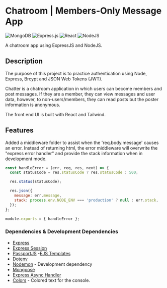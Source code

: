 # Chatroom | Members-Only Message App

![MongoDB](https://img.shields.io/badge/MongoDB-%234ea94b.svg?style=for-the-badge&logo=mongodb&logoColor=white) ![Express.js](https://img.shields.io/badge/express.js-%23404d59.svg?style=for-the-badge&logo=express&logoColor=%2361DAFB) ![React](https://img.shields.io/badge/react-%2320232a.svg?style=for-the-badge&logo=react&logoColor=%2361DAFB) ![NodeJS](https://img.shields.io/badge/node.js-6DA55F?style=for-the-badge&logo=node.js&logoColor=white)

A chatroom app using ExpressJS and NodeJS.

## Description

The purpose of this project is to practice authentication using Node, Express, Brcypt and JSON Web Tokens (JWT).

Chatter is a chatroom application in which users can become members and post messages. If they are a member, they can view messages and user data, however, to non-users/members, they can read posts but the poster information is anonymous.

The front end UI is built with React and Tailwind.

## Features

Added a middleware folder to assist when the 'req.body.message' causes an error. Instead of returning html, the error middleware will overwrite the "express error handler" and provide the stack information when in development mode.

```js
const handleError = (err, req, res, next) => {
  const statusCode = res.statusCode ? res.statusCode : 500;

  res.status(statusCode);

  res.json({
    message: err.message,
    stack: process.env.NODE_ENV === 'production' ? null : err.stack,
  });
};

module.exports = { handleError };
```

### Dependencies & Development Dependencies

- [Express](https://expressjs.com/)
- [Express Session](https://expressjs.com/en/resources/middleware/session.html)
- [PassportJS](https://www.passportjs.org/) -[EJS Templates](https://ejs.co/)
- [Dotenv](https://www.npmjs.com/package/dotenv)
- [Nodemon](https://nodemon.io/) - Development dependency
- [Mongoose](https://mongoosejs.com/)
- [Express Async Handler](https://github.com/Abazhenov/express-async-handler)
- [Colors](https://www.npmjs.com/package/colors) - Colored text for the console.
